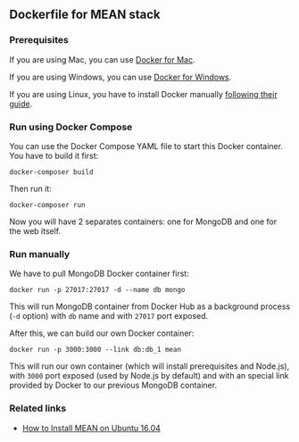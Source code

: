 ## Dockerfile for MEAN stack

### Prerequisites

If you are using Mac, you can use [Docker for Mac](https://www.docker.com/products/docker#/mac).

If you are using Windows, you can use [Docker for Windows](https://www.docker.com/products/docker#/windows).

If you are using Linux, you have to install Docker manually [following their guide](https://docs.docker.com/engine/installation/linux/).

### Run using Docker Compose

You can use the Docker Compose YAML file to start this Docker container. You have to build it first:

```
docker-composer build
```

Then run it:

```
docker-composer run
```

Now you will have 2 separates containers: one for MongoDB and one for the web itself.

### Run manually

We have to pull MongoDB Docker container first:

```
docker run -p 27017:27017 -d --name db mongo
```

This will run MongoDB container from Docker Hub as a background process (`-d` option) with `db` name and with `27017` port exposed.

After this, we can build our own Docker container:

```
docker run -p 3000:3000 --link db:db_1 mean
```

This will run our own container (which will install prerequisites and Node.js), with `3000` port exposed (used by Node.js by default) and with an special link provided by Docker to our previous MongoDB container.

### Related links
- [How to Install MEAN on Ubuntu 16.04](https://linuxacademy.com/howtoguides/posts/show/topic/11960-how-to-install-mean-on-ubuntu-1604)
